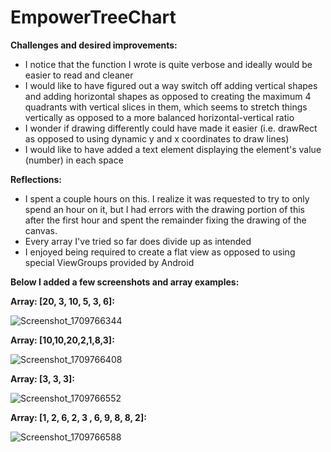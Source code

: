 # EmpowerTreeChart

**Challenges and desired improvements:**
- I notice that the function I wrote is quite verbose and ideally would be easier to read and cleaner
- I would like to have figured out a way switch off adding vertical shapes and adding horizontal shapes as opposed to creating the maximum 4 quadrants with vertical slices in them, which seems to stretch things vertically as opposed to a more balanced horizontal-vertical ratio
- I wonder if drawing differently could have made it easier (i.e. drawRect as opposed to using dynamic y and x coordinates to draw lines)
- I would like to have added a text element displaying the element's value (number) in each space
  
**Reflections:**
- I spent a couple hours on this. I realize it was requested to try to only spend an hour on it, but I had errors with the drawing portion of this after the first hour and spent the remainder fixing the drawing of the canvas.
- Every array I've tried so far does divide up as intended
- I enjoyed being required to create a flat view as opposed to using special ViewGroups provided by Android

**Below I added a few screenshots and array examples:**

**Array: [20, 3, 10, 5, 3, 6]:**

![Screenshot_1709766344](https://github.com/jake-taggart93/EmpowerTreeChart/assets/51372644/e8a1692a-7c4f-42ec-95d7-ef641c0ef9ec)

**Array: [10,10,20,2,1,8,3]:**

![Screenshot_1709766408](https://github.com/jake-taggart93/EmpowerTreeChart/assets/51372644/70e2ce8c-8dbb-4c12-ab18-5992a6e9c2e8)

**Array: [3, 3, 3]:**

![Screenshot_1709766552](https://github.com/jake-taggart93/EmpowerTreeChart/assets/51372644/3c3913c4-4dbe-4774-8bc0-ddbaf8736604)

**Array: [1, 2, 6, 2, 3 , 6, 9, 8, 8, 2]:**

![Screenshot_1709766588](https://github.com/jake-taggart93/EmpowerTreeChart/assets/51372644/1805edde-5d6c-4121-8e4d-e0f3adf26835)
